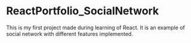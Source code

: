 # ReactPortfolio_SocialNetwork

This is my first project made during learning of React. It is an example of social network with different features implemented.
